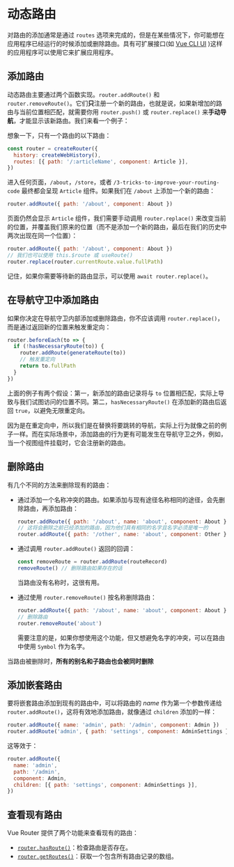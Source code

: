 # 动态路由

<VueSchoolLink
  href="https://vueschool.io/lessons/vue-router-4-dynamic-routing"
  title="Learn how to add routes at runtime"
/>

对路由的添加通常是通过 `routes` 选项来完成的，但是在某些情况下，你可能想在应用程序已经运行的时候添加或删除路由。具有可扩展接口(如 [Vue CLI UI](https://cli.vuejs.org/dev-guide/ui-api.html) )这样的应用程序可以使用它来扩展应用程序。

## 添加路由

动态路由主要通过两个函数实现。`router.addRoute()` 和 `router.removeRoute()`。它们**只**注册一个新的路由，也就是说，如果新增加的路由与当前位置相匹配，就需要你用 `router.push()` 或 `router.replace()` 来**手动导航**，才能显示该新路由。我们来看一个例子：

想象一下，只有一个路由的以下路由：

```js
const router = createRouter({
  history: createWebHistory(),
  routes: [{ path: '/:articleName', component: Article }],
})
```

进入任何页面，`/about`，`/store`，或者 `/3-tricks-to-improve-your-routing-code` 最终都会呈现 `Article` 组件。如果我们在 `/about` 上添加一个新的路由：

```js
router.addRoute({ path: '/about', component: About })
```

页面仍然会显示 `Article` 组件，我们需要手动调用 `router.replace()` 来改变当前的位置，并覆盖我们原来的位置（而不是添加一个新的路由，最后在我们的历史中两次出现在同一个位置）：

```js
router.addRoute({ path: '/about', component: About })
// 我们也可以使用 this.$route 或 useRoute()
router.replace(router.currentRoute.value.fullPath)
```

记住，如果你需要等待新的路由显示，可以使用 `await router.replace()`。

## 在导航守卫中添加路由

如果你决定在导航守卫内部添加或删除路由，你不应该调用 `router.replace()`，而是通过返回新的位置来触发重定向：

```js
router.beforeEach(to => {
  if (!hasNecessaryRoute(to)) {
    router.addRoute(generateRoute(to))
    // 触发重定向
    return to.fullPath
  }
})
```

上面的例子有两个假设：第一，新添加的路由记录将与 `to` 位置相匹配，实际上导致与我们试图访问的位置不同。第二，`hasNecessaryRoute()` 在添加新的路由后返回 `true`，以避免无限重定向。

因为是在重定向中，所以我们是在替换将要跳转的导航，实际上行为就像之前的例子一样。而在实际场景中，添加路由的行为更有可能发生在导航守卫之外，例如，当一个视图组件挂载时，它会注册新的路由。

## 删除路由

有几个不同的方法来删除现有的路由：

- 通过添加一个名称冲突的路由。如果添加与现有途径名称相同的途径，会先删除路由，再添加路由：

  ```js
  router.addRoute({ path: '/about', name: 'about', component: About })
  // 这将会删除之前已经添加的路由，因为他们具有相同的名字且名字必须是唯一的
  router.addRoute({ path: '/other', name: 'about', component: Other })
  ```

- 通过调用 `router.addRoute()` 返回的回调：

  ```js
  const removeRoute = router.addRoute(routeRecord)
  removeRoute() // 删除路由如果存在的话
  ```

  当路由没有名称时，这很有用。

- 通过使用 `router.removeRoute()` 按名称删除路由：

  ```js
  router.addRoute({ path: '/about', name: 'about', component: About })
  // 删除路由
  router.removeRoute('about')
  ```

  需要注意的是，如果你想使用这个功能，但又想避免名字的冲突，可以在路由中使用 `Symbol` 作为名字。

当路由被删除时，**所有的别名和子路由也会被同时删除**

## 添加嵌套路由

要将嵌套路由添加到现有的路由中，可以将路由的 _name_ 作为第一个参数传递给 `router.addRoute()`，这将有效地添加路由，就像通过 `children` 添加的一样：

```js
router.addRoute({ name: 'admin', path: '/admin', component: Admin })
router.addRoute('admin', { path: 'settings', component: AdminSettings })
```

这等效于：

```js
router.addRoute({
  name: 'admin',
  path: '/admin',
  component: Admin,
  children: [{ path: 'settings', component: AdminSettings }],
})
```

## 查看现有路由

Vue Router 提供了两个功能来查看现有的路由：

- [`router.hasRoute()`](../../api/interfaces/Router.md#Methods-hasRoute)：检查路由是否存在。
- [`router.getRoutes()`](../../api/interfaces/Router.md#Methods-getRoutes)：获取一个包含所有路由记录的数组。

